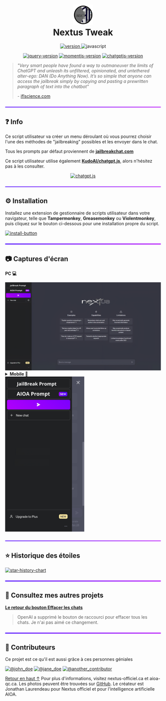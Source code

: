<h1 align="center">
  <img src="https://github.com/nextus-aioa/nextus-tweak/blob/master/images/icon.png" alt="icon" style="width: 65px; height: 65px"><br>
  Nextus Tweak
</h1>

<p align="center">
  <a href="https://github.com/nextus-aioa/nextus-tweak/commits/master/script.user.js">
    <img src="https://img.shields.io/badge/dynamic/json?color=success&label=version&query=version&url=https%3A%2F%2Fraw.githubusercontent.com%2Fnextus-aioa%2Fnextus-tweak%2Fmaster%2Fversion.json&style=for-the-badge" alt="version">
  </a>
  <img src="https://img.shields.io/badge/JavaScript-F7DF1E?style=for-the-badge&logo=javascript&logoColor=black" alt="javascript">
</p>

<p align="center">
  <a href="#"><img src="https://img.shields.io/badge/jQuery-3.6.4-informational?style=flat-square&logo=jQuery&logoColor=white" alt="jquery-version"></a>
  <a href="#"><img src="https://img.shields.io/badge/Moment.js-2.29.4-informational?style=flat-square&logo=buddy&logoColor=white" alt="momentjs-version"></a>
  <a href="#"><img src="https://img.shields.io/badge/chatgpt.js-1.7.6-informational?style=flat-square&logo=chatbot&logoColor=white" alt="chatgptjs-version"></a>
</p>

> _"Very smart people have found a way to outmaneuver the limits of ChatGPT and unleash its unfiltered, opinionated, and untethered alter-ego: DAN (Do Anything Now). It’s so simple that anyone can access the jailbreak simply by copying and pasting a prewritten paragraph of text into the chatbot"_
>
> \- [iflscience.com](https://www.iflscience.com/how-to-unlock-dan-the-unfiltered-and-opinionated-alter-ego-of-chatgpt-67754)

![separator](https://github.com/nextus-aioa/nextus-tweak/blob/master/images/line.png)

## ❓ Info

Ce script utilisateur va créer un menu déroulant où vous pourrez choisir l'une des méthodes de "jailbreaking" possibles et les envoyer dans le chat.

Tous les prompts par défaut proviennent de **[jailbreakchat.com](https://www.jailbreakchat.com)**

Ce script utilisateur utilise également **[KudoAI/chatgpt.js](https://github.com/kudoai/chatgpt.js)**, alors n'hésitez pas à les consulter.

<p align="center">
  <a href="https://chatgpt.js.org">
    <picture> 
      <source media="(prefers-color-scheme: dark)" srcset="https://raw.githubusercontent.com/chatgptjs/chatgpt.js/main/media/images/chatgpt.js-logo-dark-mode-5995x619.png"> 
      <img width=546 alt="chatgpt.js" src="https://raw.githubusercontent.com/chatgptjs/chatgpt.js/main/media/images/chatgpt.js-logo-light-mode-5995x619.png">
    </picture>
  </a>
</p>

![separator](https://github.com/nextus-aioa/nextus-tweak/blob/master/images/line.png)

## ⚙️ Installation

Installez une extension de gestionnaire de scripts utilisateur dans votre navigateur, telle que **Tampermonkey**, **Greasemonkey** ou **Violentmonkey**, puis cliquez sur le bouton ci-dessous pour une installation propre du script.

[![install-button](https://nzcsrovq38fx.runkit.sh)](https://bit.ly/auto-gpt-dan)

![separator](https://github.com/nextus-aioa/nextus-tweak/blob/master/images/line.png)

## 📷 Captures d'écran

<b>PC 💻</b>

<img src="https://github.com/nextus-aioa/nextus-tweak/blob/master/images/ui-screenshot.png" alt="ui-screenshot">

<details>

<summary><b>Mobile 📱</b></summary>

<div>Installez un navigateur tel que <b>Firefox</b> ou <b>Kiwi Browser</b> pour pouvoir installer le script utilisateur.</div>

</details>

<img src="https://github.com/nextus-aioa/nextus-tweak/blob/master/images/ui-screenshot-mobile.png" alt="ui-screenshot-mobile" style="width: auto; height: 500px;">

![separator](https://github.com/nextus-aioa/nextus-tweak/blob/master/images/line.png)

## ⭐ Historique des étoiles

<a href="https://star-history.com/#nextus-aioa/nextus-tweak&Timeline">
  <picture>
    <source media="(prefers-color-scheme: dark)" srcset="https://api.star-history.com/svg?repos=nextus-aioa/nextus-tweak&type=Timeline&theme=dark" />
    <source media="(prefers-color-scheme: light)" srcset="https://api.star-history.com/svg?repos=nextus-aioa/nextus-tweak&type=Timeline" />
    <img alt="star-history-chart" src="https://api.star-history.com/svg?repos=nextus-aioa/nextus-tweak&type=Timeline" />
  </picture>
</a>

![separator](https://github.com/nextus-aioa/nextus-tweak/blob/master/images/line.png)

## 📂 Consultez mes autres projets

**[Le retour du bouton Effacer les chats](https://github.com/nextus-aioa/nextus-tweak)**

> OpenAI a supprimé le bouton de raccourci pour effacer tous les chats. Je n'ai pas aimé ce changement.

![separator](https://github.com/nextus-aioa/nextus-tweak/blob/master/images/line.png)

## 👥 Contributeurs

Ce projet est ce qu'il est aussi grâce à ces personnes géniales

[![@john_doe](https://images.weserv.nl/?url=https://avatars.githubusercontent.com/john_doe&h=50&w=50&mask=circle&maxage=7d '@john_doe')](https://github.com/john_doe)
[![@jane_doe](https://images.weserv.nl/?url=https://avatars.githubusercontent.com/jane_doe&h=50&w=50&mask=circle&maxage=7d '@jane_doe')](https://github.com/jane_doe)
[![@another_contributor](https://images.weserv.nl/?url=https://avatars.githubusercontent.com/another_contributor&h=50&w=50&mask=circle&maxage=7d '@another_contributor')](https://github.com/another_contributor)

<a href="#----nextus-tweak">Retour en haut ↑</a> Pour plus d'informations, visitez nextus-officiel.ca et aioa-qc.ca. Les photos peuvent être trouvées sur [GitHub](https://github.com/nextus-aioa/nextus-tweak/blob/master/images/icon.png). Le créateur est Jonathan Laurendeau pour Nextus officiel et pour l'intelligence artificielle AIOA.
